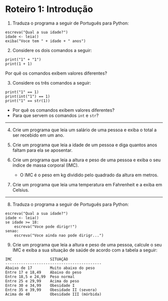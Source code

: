 <meta http-equiv="Content-Type" content="text/html; charset=UTF-8"/></p>        

Roteiro 1: Introdução
=====================

1. Traduza o programa a seguir de Português para Python:

```
escreva("Qual a sua idade?")
idade <- leia()
exiba("Voce tem " + idade + " anos")
```

2. Considere os dois comandos a seguir:

```
print("1" + "1")
print(1 + 1)
```

Por quê os comandos exibem valores diferentes?

3. Considere os três comandos a seguir:

```
print("1" == 1)
print(int("1") == 1)
print("1" == str(1))
```

- Por quê os comandos exibem valores diferentes?
- Para que servem os comandos `int` e `str`?

-------------------------------------------------------------------------------

4. Crie um programa que leia um salário de uma pessoa e exiba o total a ser
   recebido em um ano.

5. Crie um programa que leia a idade de um pessoa e diga quantos anos faltam
   para ela se aposentar.

6. Crie um programa que leia a altura e peso de uma pessoa e exiba o seu índice
   de massa corporal (IMC).
    - O IMC é o peso em kg dividido pelo quadrado da altura em metros.

7. Crie um programa que leia uma temperatura em Fahrenheit e a exiba em
   Celsius.

-------------------------------------------------------------------------------

8. Traduza o programa a seguir de Português para Python:

```
escreva("Qual a sua idade?")
idade <- leia()
se idade >= 18:
    escreva("Voce pode dirigr!")
senao:
    escreva("Voce ainda nao pode dirigr...")
```

9. Crie um programa que leia a altura e peso de uma pessoa, calcule o seu IMC e
   exiba a sua situação de saúde de acordo com a tabela a seguir:

```
IMC                 SITUAÇÃO
-------------------------------------------
Abaixo de 17 	    Muito abaixo do peso
Entre 17 e 18,49 	Abaixo do peso
Entre 18,5 e 24,99 	Peso normal
Entre 25 e 29,99 	Acima do peso
Entre 30 e 34,99 	Obesidade I
Entre 35 e 39,99 	Obesidade II (severa)
Acima de 40 	    Obesidade III (mórbida)
```

<!--

10. Considere o programa a seguir em Português:

```
n <- leia()
v <- 1
enquanto n > 0:
    v <- v * n
    n <- n - 1
escreva("A resposta foi", v)
```

- Traduza o programa para Python e teste a sua execução com diversos valores.
- Usando a funcionalidade de *Debug -> Debugger*, enumere todos os valores que
  a variável `v` assume durante a execução do programa.
- O que o programa está calculando?

4. Escreva um programa em Python que leia um número `n` e exiba todos os
   quadrados de `1` até `n`. Exemplo:

```
> 5     # valor digitado
1
4
9
16
25
```
-->
